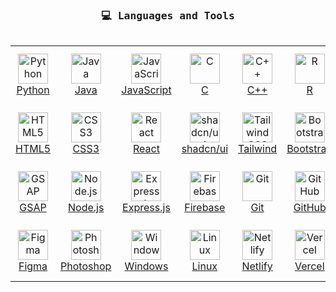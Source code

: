 <h3 align="center"><samp>💻 Languages and Tools</samp></h3>

<div style="display: flex; align-items: flex-start; align: center">
  <table align="center">
    <tr>
      <!-- Programming Languages -->
      <td align="center" width="100">
        <a href="https://www.python.org/">
          <img src="https://skillicons.dev/icons?i=python" width="48" height="48" alt="Python" />
          <br>Python
        </a>
      </td>
      <td align="center" width="100">
        <a href="https://www.java.com/">
          <img src="https://skillicons.dev/icons?i=java" width="48" height="48" alt="Java" />
          <br>Java
        </a>
      </td>
      <td align="center" width="100">
        <a href="https://developer.mozilla.org/en-US/docs/Web/JavaScript">
          <img src="https://skillicons.dev/icons?i=js" width="48" height="48" alt="JavaScript" />
          <br>JavaScript
        </a>
      </td>
      <td align="center" width="100">
        <a href="https://en.cppreference.com/w/">
          <img src="https://skillicons.dev/icons?i=c" width="48" height="48" alt="C" />
          <br>C
        </a>
      </td>
      <td align="center" width="100">
        <a href="https://cplusplus.com/">
          <img src="https://skillicons.dev/icons?i=cpp" width="48" height="48" alt="C++" />
          <br>C++
        </a>
      </td>
      <td align="center" width="100">
        <a href="https://www.r-project.org/">
          <img src="https://skillicons.dev/icons?i=r" width="48" height="48" alt="R" />
          <br>R
        </a>
      </td>
      <td align="center" width="100">
        <a href="https://www.shellscript.sh/">
          <img src="https://skillicons.dev/icons?i=bash" width="48" height="48" alt="Shell Script" />
          <br>Shell Script
        </a>
      </td>
    </tr>
    <tr>
      <!-- Frontend Technologies -->
      <td align="center" width="100">
        <a href="https://developer.mozilla.org/en-US/docs/Web/HTML">
          <img src="https://skillicons.dev/icons?i=html" width="48" height="48" alt="HTML5" />
          <br>HTML5
        </a>
      </td>
      <td align="center" width="100">
        <a href="https://developer.mozilla.org/en-US/docs/Web/CSS">
          <img src="https://skillicons.dev/icons?i=css" width="48" height="48" alt="CSS3" />
          <br>CSS3
        </a>
      </td>
      <td align="center" width="100">
        <a href="https://react.dev/">
          <img src="https://skillicons.dev/icons?i=react" width="48" height="48" alt="React" />
          <br>React
        </a>
      </td>
      <td align="center" width="100">
        <a href="https://ui.shadcn.com/">
          <img src="https://avatars.githubusercontent.com/u/139895814" width="48" height="48" alt="shadcn/ui" />
          <br>shadcn/ui
        </a>
      </td>
      <td align="center" width="100">
        <a href="https://tailwindcss.com/">
          <img src="https://skillicons.dev/icons?i=tailwind" width="48" height="48" alt="Tailwind CSS" />
          <br>Tailwind
        </a>
      </td>
      <td align="center" width="100">
        <a href="https://getbootstrap.com/">
          <img src="https://skillicons.dev/icons?i=bootstrap" width="48" height="48" alt="Bootstrap" />
          <br>Bootstrap
        </a>
      </td>
      <td align="center" width="100">
        <a href="https://magicui.design/">
          <img src="https://avatars.githubusercontent.com/u/166878038" width="48" height="48" alt="Magic UI" />
          <br>Magic UI
        </a>
      </td>
    </tr>
    <tr>
      <!-- Animation and Backend Tools -->
      <td align="center" width="100">
        <a href="https://greensock.com/gsap/">
          <img src="https://cdn.worldvectorlogo.com/logos/gsap-greensock.svg" width="48" height="48" alt="GSAP" />
          <br>GSAP
        </a>
      </td>
      <td align="center" width="100">
        <a href="https://nodejs.org/">
          <img src="https://skillicons.dev/icons?i=nodejs" width="48" height="48" alt="Node.js" />
          <br>Node.js
        </a>
      </td>
      <td align="center" width="100">
        <a href="https://expressjs.com/">
          <img src="https://skillicons.dev/icons?i=express" width="48" height="48" alt="Express.js" />
          <br>Express.js
        </a>
      </td>
      <td align="center" width="100">
        <a href="https://firebase.google.com/">
          <img src="https://skillicons.dev/icons?i=firebase" width="48" height="48" alt="Firebase" />
          <br>Firebase
        </a>
      </td>
      <td align="center" width="100">
        <a href="https://git-scm.com/">
          <img src="https://skillicons.dev/icons?i=git" width="48" height="48" alt="Git" />
          <br>Git
        </a>
      </td>
      <td align="center" width="100">
        <a href="https://github.com/">
          <img src="https://skillicons.dev/icons?i=github" width="48" height="48" alt="GitHub" />
          <br>GitHub
        </a>
      </td>
      <td align="center" width="100">
        <a href="https://code.visualstudio.com/">
          <img src="https://skillicons.dev/icons?i=vscode" width="48" height="48" alt="VS Code" />
          <br>VS Code
        </a>
      </td>
    </tr>
    <tr>
      <!-- Additional Tools -->
      <td align="center" width="100">
        <a href="https://www.figma.com/">
          <img src="https://skillicons.dev/icons?i=figma" width="48" height="48" alt="Figma" />
          <br>Figma
        </a>
      </td>
      <td align="center" width="100">
        <a href="https://www.adobe.com/products/photoshop.html">
          <img src="https://skillicons.dev/icons?i=ps" width="48" height="48" alt="Photoshop" />
          <br>Photoshop
        </a>
      </td>
      <td align="center" width="100">
        <a href="https://www.microsoft.com/windows">
          <img src="https://skillicons.dev/icons?i=windows" width="48" height="48" alt="Windows" />
          <br>Windows
        </a>
      </td>
      <td align="center" width="100">
        <a href="https://www.linux.org/">
          <img src="https://skillicons.dev/icons?i=linux" width="48" height="48" alt="Linux" />
          <br>Linux
        </a>
      </td>
      <!-- Cloud & Deployment -->
      <td align="center" width="100">
        <a href="https://www.netlify.com/">
          <img src="https://skillicons.dev/icons?i=netlify" width="48" height="48" alt="Netlify" />
          <br>Netlify
        </a>
      </td>
      <td align="center" width="100">
        <a href="https://vercel.com/">
          <img src="https://skillicons.dev/icons?i=vercel" width="48" height="48" alt="Vercel" />
          <br>Vercel
        </a>
      </td>
      <td align="center" width="100">
        <a href="https://cloud.google.com/">
          <img src="https://skillicons.dev/icons?i=gcp" width="48" height="48" alt="Google Cloud" />
          <br>Google Cloud
        </a>
      </td>
    </tr>
  </table>
</div>